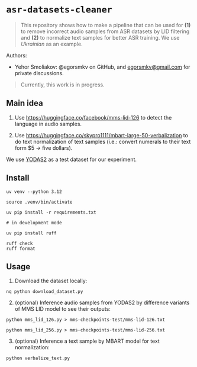 # `asr-datasets-cleaner`

> This repository shows how to make a pipeline that can be used for **(1)** to remove incorrect audio samples from ASR datasets by LID filtering and **(2)** to normalize text samples for better ASR training. We use *Ukrainian* as an example.

Authors:

- Yehor Smoliakov: @egorsmkv on GitHub, and egorsmkv@gmail.com for private discussions.

> Currently, this work is in progress.

## Main idea

1. Use https://huggingface.co/facebook/mms-lid-126 to detect the language in audio samples.

2. Use https://huggingface.co/skypro1111/mbart-large-50-verbalization to do text normalization of text samples
(i.e.: convert numerals to their text form $5 -> five dollars).

We use [YODAS2][1] as a test dataset for our experiment.

## Install

```shell
uv venv --python 3.12

source .venv/bin/activate

uv pip install -r requirements.txt

# in development mode

uv pip install ruff

ruff check
ruff format
```

## Usage

1. Download the dataset locally:

```shell
nq python download_dataset.py
```

2. (optional) Inference audio samples from YODAS2 by difference variants of MMS LID model to see their outputs:

```shell
python mms_lid_126.py > mms-checkpoints-test/mms-lid-126.txt

python mms_lid_256.py > mms-checkpoints-test/mms-lid-256.txt
```

3. (optional) Inference a text sample by MBART model for text normalization:

```shell
python verbalize_text.py
```

[1]: https://huggingface.co/datasets/espnet/yodas2
